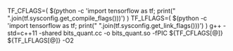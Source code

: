 TF_CFLAGS=( $(python -c 'import tensorflow as tf; print(" ".join(tf.sysconfig.get_compile_flags()))') )
TF_LFLAGS=( $(python -c 'import tensorflow as tf; print(" ".join(tf.sysconfig.get_link_flags()))') )
g++ -std=c++11 -shared bits_quant.cc -o bits_quant.so -fPIC ${TF_CFLAGS[@]} ${TF_LFLAGS[@]} -O2